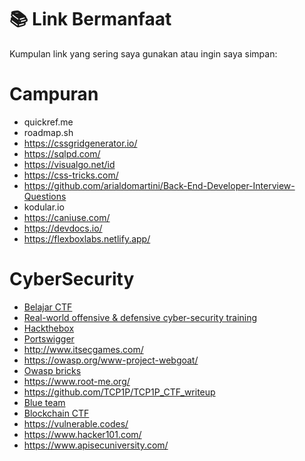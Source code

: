 # 📚 Link Bermanfaat

Kumpulan link yang sering saya gunakan atau ingin saya simpan:
# Campuran
- quickref.me  
- roadmap.sh  
- https://cssgridgenerator.io/  
- https://sqlpd.com/  
- https://visualgo.net/id  
- https://css-tricks.com/
- https://github.com/arialdomartini/Back-End-Developer-Interview-Questions  
- kodular.io  
- https://caniuse.com/
- https://devdocs.io/
- https://flexboxlabs.netlify.app/
# CyberSecurity
- [Belajar CTF](https://overthewire.org/wargames/)  
- [Real-world offensive & defensive cyber-security training](https://tryhackme.com/)  
- [Hackthebox](https://www.hackthebox.com/)
- [Portswigger](https://portswigger.net/)  
- http://www.itsecgames.com/  
- https://owasp.org/www-project-webgoat/  
- [Owasp bricks](https://sechow.com/bricks/)  
- https://www.root-me.org/  
- https://github.com/TCP1P/TCP1P_CTF_writeup
- [Blue team](https://cyberdefenders.org/)  
- [Blockchain CTF](https://casinoheist.xyz/)  
- https://vulnerable.codes/  
- https://www.hacker101.com/  
- https://www.apisecuniversity.com/  
